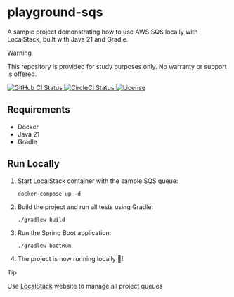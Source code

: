 # playground-sqs

A sample project demonstrating how to use AWS SQS locally with LocalStack, built with Java 21 and Gradle.

> [!WARNING]
> This repository is provided for study purposes only. No warranty or support is offered.

<p align="left">
  <a href="https://github.com/domingosfelipe/playground-sqs/actions/workflows/ci.yml?branch=main">
    <img alt="GitHub CI Status" src="https://img.shields.io/github/actions/workflow/status/domingosfelipe/playground-sqs/ci.yml?label=CI&style=plastic">
  </a>
  <a href="https://app.circleci.com/pipelines/github/domingosfelipe/playground-sqs?branch=main">
    <img alt="CircleCI Status" src="https://img.shields.io/circleci/build/github/domingosfelipe/playground-sqs/main?label=CircleCI&style=plastic">
  </a>
    <a href="https://github.com/domingosfelipe/playground-sqs/blob/main/LICENSE">
    <img alt="License" src="https://img.shields.io/github/license/domingosfelipe/playground-sqs?label=License&style=plastic&color=blue">
  </a>  
</p>

## Requirements

- Docker
- Java 21
- Gradle

## Run Locally

1. Start LocalStack container with the sample SQS queue:

    ```shell
    docker-compose up -d
    ```

2. Build the project and run all tests using Gradle:

    ```shell
    ./gradlew build
    ```

3. Run the Spring Boot application:

    ```shell
    ./gradlew bootRun
    ```

4. The project is now running locally :tada:!

> [!TIP]
> Use [LocalStack](https://app.localstack.cloud/sign-in) website to manage all project queues
